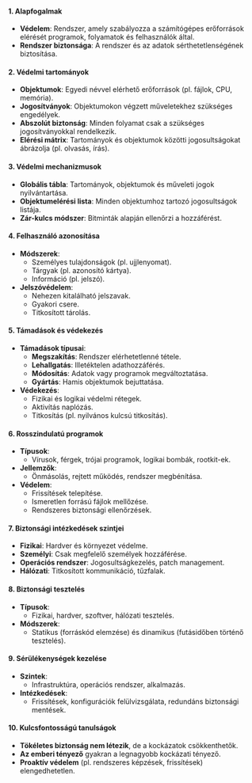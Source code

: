 #### 1. **Alapfogalmak**
- **Védelem**: Rendszer, amely szabályozza a számítógépes erőforrások elérését programok, folyamatok és felhasználók által.
- **Rendszer biztonsága**: A rendszer és az adatok sérthetetlenségének biztosítása.
#### 2. **Védelmi tartományok**
- **Objektumok**: Egyedi névvel elérhető erőforrások (pl. fájlok, CPU, memória).
- **Jogosítványok**: Objektumokon végzett műveletekhez szükséges engedélyek.
- **Abszolút biztonság**: Minden folyamat csak a szükséges jogosítványokkal rendelkezik.
- **Elérési mátrix**: Tartományok és objektumok közötti jogosultságokat ábrázolja (pl. olvasás, írás).
#### 3. **Védelmi mechanizmusok**
- **Globális tábla**: Tartományok, objektumok és műveleti jogok nyilvántartása.
- **Objektumelérési lista**: Minden objektumhoz tartozó jogosultságok listája.
- **Zár-kulcs módszer**: Bitminták alapján ellenőrzi a hozzáférést.
#### 4. **Felhasználó azonosítása**
- **Módszerek**:
    - Személyes tulajdonságok (pl. ujjlenyomat).
    - Tárgyak (pl. azonosító kártya).
    - Információ (pl. jelszó).
- **Jelszóvédelem**:
    - Nehezen kitalálható jelszavak.
    - Gyakori csere.
    - Titkosított tárolás.
#### 5. **Támadások és védekezés**
- **Támadások típusai**:
    - **Megszakítás**: Rendszer elérhetetlenné tétele.
    - **Lehallgatás**: Illetéktelen adathozzáférés.
    - **Módosítás**: Adatok vagy programok megváltoztatása.
    - **Gyártás**: Hamis objektumok bejuttatása.
- **Védekezés**:
    - Fizikai és logikai védelmi rétegek.
    - Aktivítás naplózás.
    - Titkosítás (pl. nyilvános kulcsú titkosítás).
#### 6. **Rosszindulatú programok**
- **Típusok**:
    - Vírusok, férgek, trójai programok, logikai bombák, rootkit-ek.
- **Jellemzők**:
    - Önmásolás, rejtett működés, rendszer megbénítása.
- **Védelem**:
    - Frissítések telepítése.
    - Ismeretlen forrású fájlok mellőzése.
    - Rendszeres biztonsági ellenőrzések.
#### 7. **Biztonsági intézkedések szintjei**
- **Fizikai**: Hardver és környezet védelme.
- **Személyi**: Csak megfelelő személyek hozzáférése.
- **Operációs rendszer**: Jogosultságkezelés, patch management.
- **Hálózati**: Titkosított kommunikáció, tűzfalak.
#### 8. **Biztonsági tesztelés**
- **Típusok**:
    - Fizikai, hardver, szoftver, hálózati tesztelés.
- **Módszerek**:
    - Statikus (forráskód elemzése) és dinamikus (futásidőben történő tesztelés).
#### 9. **Sérülékenységek kezelése**
- **Szintek**:
    - Infrastruktúra, operációs rendszer, alkalmazás.
- **Intézkedések**:
    - Frissítések, konfigurációk felülvizsgálata, redundáns biztonsági mentések.
#### 10. **Kulcsfontosságú tanulságok**
- **Tökéletes biztonság nem létezik**, de a kockázatok csökkenthetők.
- **Az emberi tényező** gyakran a legnagyobb kockázati tényező.
- **Proaktív védelem** (pl. rendszeres képzések, frissítések) elengedhetetlen.